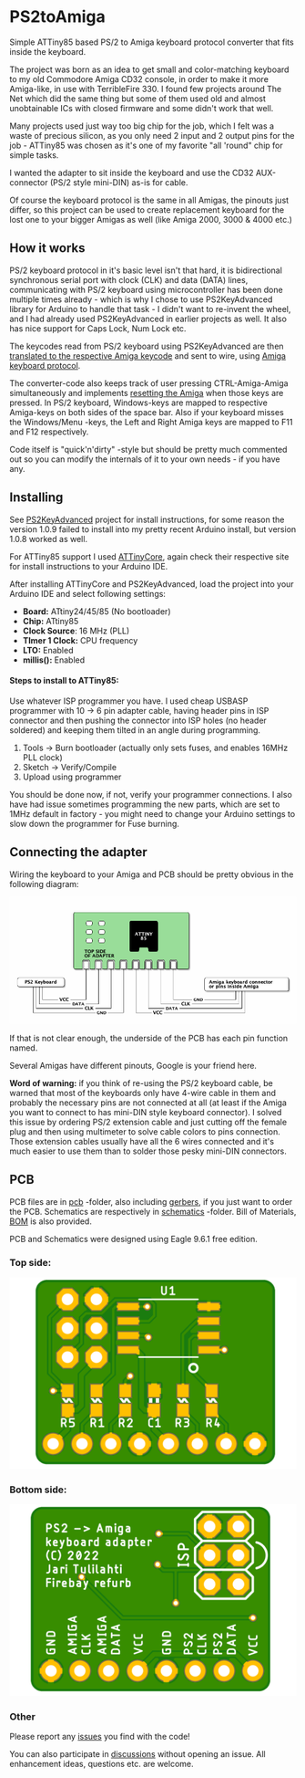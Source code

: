 # PS2toAmiga
Simple ATTiny85 based PS/2 to Amiga keyboard protocol converter that fits inside the keyboard.

The project was born as an idea to get small and color-matching keyboard to my old
Commodore Amiga CD32 console, in order to make it more Amiga-like, in use with
TerribleFire 330. I found few projects around The Net which did the same thing but some
of them used old and almost unobtainable ICs with closed firmware and some didn't work
that well.

Many projects used just way too big chip for the job, which I felt was a waste of precious
silicon, as you only need 2 input and 2 output pins for the job - ATTiny85 was chosen as
it's one of my favorite "all 'round" chip for simple tasks.

I wanted the adapter to sit inside the keyboard and use the CD32 AUX-connector (PS/2 style
mini-DIN) as-is for cable.

Of course the keyboard protocol is the same in all Amigas, the pinouts just differ, so this
project can be used to create replacement keyboard for the lost one to your bigger Amigas
as well (like Amiga 2000, 3000 & 4000 etc.)

## How it works

PS/2 keyboard protocol in it's basic level isn't that hard, it is bidirectional synchronous
serial port with clock (CLK) and data (DATA) lines, communicating with PS/2 keyboard using
microcontroller has been done multiple times already - which is why I chose to use
PS2KeyAdvanced library for Arduino to handle that task - I didn't want to re-invent the wheel,
and I had already used PS2KeyAdvanced in earlier projects as well. It also has nice support
for Caps Lock, Num Lock etc.

The keycodes read from PS/2 keyboard using PS2KeyAdvanced are then [translated to the respective
Amiga keycode](inc/convert_table.h) and sent to wire, using
[Amiga keyboard protocol](http://amigadev.elowar.com/read/ADCD_2.1/Hardware_Manual_guide/node0172.html).

The converter-code also keeps track of user pressing CTRL-Amiga-Amiga simultaneously and
implements [resetting the Amiga](http://amigadev.elowar.com/read/ADCD_2.1/Hardware_Manual_guide/node0179.html)
when those keys are pressed. In PS/2 keyboard, Windows-keys are mapped to respective
Amiga-keys on both sides of the space bar. Also if your keyboard misses the Windows/Menu -keys,
the Left and Right Amiga keys are mapped to F11 and F12 respectively.

Code itself is "quick'n'dirty" -style but should be pretty much commented out so you can modify
the internals of it to your own needs - if you have any.

## Installing

See [PS2KeyAdvanced](https://github.com/techpaul/PS2KeyAdvanced) project for install instructions,
for some reason the version 1.0.9 failed to install into my pretty recent Arduino install, but
version 1.0.8 worked as well.

For ATTiny85 support I used [ATTinyCore](https://github.com/SpenceKonde/ATTinyCore), again check
their respective site for install instructions to your Arduino IDE.

After installing ATTinyCore and PS2KeyAdvanced, load the project into your Arduino IDE and 
select following settings:

- **Board:** ATtiny24/45/85 (No bootloader)
- **Chip:** ATtiny85
- **Clock Source**: 16 MHz (PLL)
- **TImer 1 Clock:** CPU frequency
- **LTO:** Enabled
- **millis():** Enabled

#### Steps to install to ATTiny85:

Use whatever ISP programmer you have. I used cheap USBASP programmer with 10 -> 6 pin adapter cable,
having header pins in ISP connector and then pushing the connector into ISP holes (no header soldered)
and keeping them tilted in an angle during programming.

1. Tools -> Burn bootloader (actually only sets fuses, and enables 16MHz PLL clock)
2. Sketch -> Verify/Compile
3. Upload using programmer

You should be done now, if not, verify your programmer connections. I also have had issue sometimes
programming the new parts, which are set to 1MHz default in factory - you might need to change your
Arduino settings to slow down the programmer for Fuse burning.

## Connecting the adapter

Wiring the keyboard to your Amiga and PCB should be pretty obvious in the following diagram:

![Connections](images/connections.png)

If that is not clear enough, the underside of the PCB has each pin function named.

Several Amigas have different pinouts, Google is your friend here.

**Word of warning:** if you think of re-using the PS/2 keyboard cable, be warned that most of
the keyboards only have 4-wire cable in them and probably the necessary pins are not connected
at all (at least if the Amiga you want to connect to has mini-DIN style keyboard connector).
I solved this issue by ordering PS/2 extension cable and just cutting off the female plug and
then using multimeter to solve cable colors to pins connection. Those extension cables usually
have all the 6 wires connected and it's much easier to use them than to solder those pesky
mini-DIN connectors.

## PCB

PCB files are in [pcb](pcb/) -folder, also including [gerbers](pcb/gerbers/), if you just want
to order the PCB. Schematics are respectively in [schematics](schematics/) -folder.
Bill of Materials, [BOM](schematics/BOM.txt) is also provided.

PCB and Schematics were designed using Eagle 9.6.1 free edition.

### Top side:
![PCB-TOP](images/amiga_ps2_adapter_top.png)

### Bottom side:
![PCB-BOTTOM](images/amiga_ps2_adapter.png)

### Other

Please report any [issues](https://github.com/Jartza/PS2toAmiga/issues) you find with the code!

You can also participate in [discussions](https://github.com/Jartza/PS2toAmiga/discussions) without opening an issue. All enhancement ideas, questions etc. are welcome.
